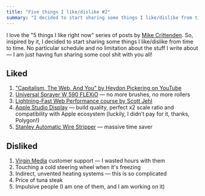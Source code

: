 ```yaml
---
title: "Five things I like/dislike #2"
summary: "I decided to start sharing some things I like/dislike from time to time. No particular schedule and no limitation about the stuff I write about —  I am just having fun sharing some cool shit with you all!"
---
```


I love the "5 things I like right now" series of posts by [Mike Crittenden](https://critter.blog). So, inspired by it, I decided to start sharing some things I like/dislike from time to time. No particular schedule and no limitation about the stuff I write about —  I am just having fun sharing some cool shit with you all!

## Liked

1. ["Capitalism, The Web, And You" by Heydon Pickering on YouTube](https://youtu.be/GZsIhiXJjpY)
1. [Universal Sprayer W 590 FLEXiO](https://www.wagner-group.com/uk/do-it-yourself/products-and-accessories/product/universal-sprayer-w-590-flexio/) — no more brushes, no more rollers
1. [Lightning-Fast Web Performance course by Scott Jehl](https://www.webpagetest.org/learn/lightning-fast-web-performance/)
1. [Apple Studio Display](https://www.apple.com/uk/studio-display/) — build quality, perfect x2 scale ratio and compatibility with Apple ecosystem (luckily, I didn’t pay for it, thanks, Polygon!)
1. [Stanley Automatic Wire Stripper](https://www.amazon.co.uk/STANLEY-FATMAX-Automatic-Wire-Stripper/dp/B00CD24EAK) — massive time saver

## Disliked

1. [Virgin Media](https://www.virginmedia.com) customer support — I wasted hours with them
1. Touching a cold steering wheel when it's freezing
1. Indirect, unvented heating systems — this is so complicated
1. Price of tuna steak
1. Impulsive people (I am one of them, and I am working on it)
